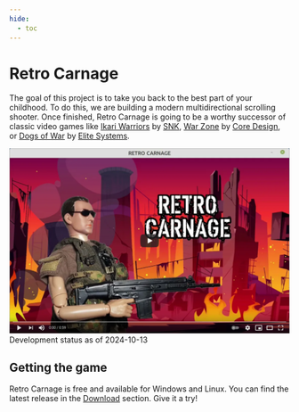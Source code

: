```yaml
---
hide:
  - toc
---
```


# Retro Carnage

The goal of this project is to take you back to the best part of your childhood. To do this, we are building a modern
multidirectional scrolling shooter. Once finished, Retro Carnage is going to be a worthy successor of classic video
games like [Ikari Warriors](https://en.wikipedia.org/wiki/Ikari_Warriors) by [SNK](https://www.snk-corp.co.jp/),
[War Zone](https://core-design.com/warzone.html) by [Core Design](https://core-design.com/), or
[Dogs of War](https://en.wikipedia.org/wiki/Dogs_of_War_(1989_video_game))
by [Elite Systems](http://www.elite-systems.co.uk).

[![Watch the video](media/youtube-2021-06-03.png)](https://www.youtube.com/watch?v=BVgoLAjg2Vg&feature=youtu.be)
Development status as of 2024-10-13

## Getting the game

Retro Carnage is free and available for Windows and Linux. You can find the latest release in the [Download](download.md) section.
Give it a try!
